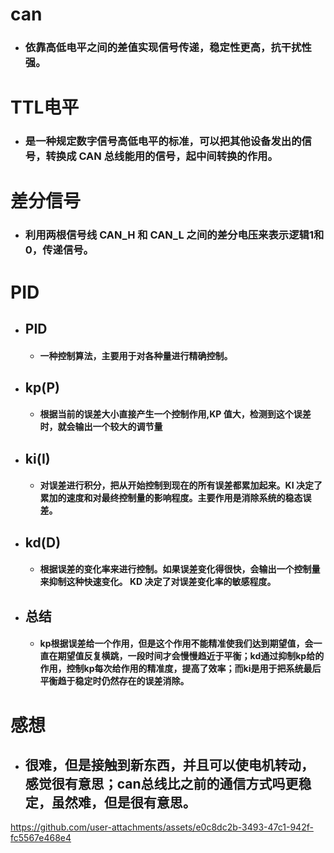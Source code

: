 # can
- ### 依靠高低电平之间的差值实现信号传递，稳定性更高，抗干扰性强。
# TTL电平
- ### 是一种规定数字信号高低电平的标准，可以把其他设备发出的信号，转换成 CAN 总线能用的信号，起中间转换的作用。
# 差分信号
- ### 利用两根信号线 CAN_H 和 CAN_L 之间的差分电压来表示逻辑1和0，传递信号。
# PID
- ## PID 
  - #### 一种控制算法，主要用于对各种量进行精确控制。
- ## kp(P)
  - #### 根据当前的误差大小直接产生一个控制作用,KP 值大，检测到这个误差时，就会输出一个较大的调节量
- ## ki(I)
  - #### 对误差进行积分，把从开始控制到现在的所有误差都累加起来。KI 决定了累加的速度和对最终控制量的影响程度。主要作用是消除系统的稳态误差。
- ## kd(D)
  - #### 根据误差的变化率来进行控制。如果误差变化得很快，会输出一个控制量来抑制这种快速变化。 KD 决定了对误差变化率的敏感程度。
 - ## 总结
   - #### kp根据误差给一个作用，但是这个作用不能精准使我们达到期望值，会一直在期望值反复横跳，一段时间才会慢慢趋近于平衡；kd通过抑制kp给的作用，控制kp每次给作用的精准度，提高了效率；而ki是用于把系统最后平衡趋于稳定时仍然存在的误差消除。
# 感想
- ## 很难，但是接触到新东西，并且可以使电机转动，感觉很有意思；can总线比之前的通信方式吗更稳定，虽然难，但是很有意思。

https://github.com/user-attachments/assets/e0c8dc2b-3493-47c1-942f-fc5567e468e4

